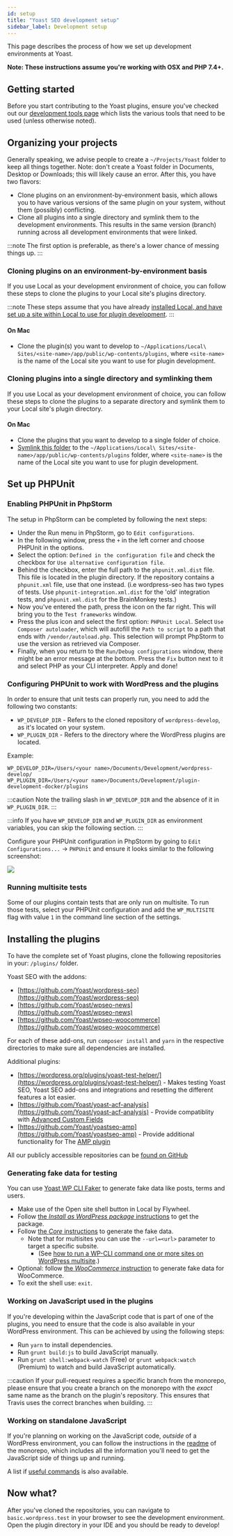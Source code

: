 ```yaml
---
id: setup
title: "Yoast SEO development setup"
sidebar_label: Development setup
---
```


This page describes the process of how we set up development environments at Yoast.

**Note: These instructions assume you're working with OSX and PHP 7.4+.**

## Getting started
Before you start contributing to the Yoast plugins, ensure you've checked out our [development tools page](tools.md) which lists the various tools that need to be used (unless otherwise noted).

## Organizing your projects
Generally speaking, we advise people to create a `~/Projects/Yoast` folder to keep all things together. Note: don't create a Yoast folder in Documents, Desktop or Downloads; this will likely cause an error. After this, you have two flavors:

*   Clone plugins on an environment-by-environment basis, which allows you to have various versions of the same plugin on your system, without them (possibly) conflicting.
*   Clone all plugins into a single directory and symlink them to the development environments. This results in the same version (branch) running across all development environments that were linked.

:::note
The first option is preferable, as there's a lower chance of messing things up.
:::

### Cloning plugins on an environment-by-environment basis
If you use Local as your development environment of choice, you can follow these steps to clone the plugins to your Local site's plugins directory.

:::note
These steps assume that you have already [installed Local, and have set up a site within Local to use for plugin development](tools.md#local).
:::

#### On Mac
* Clone the plugin(s) you want to develop to `~/Applications/Local\ Sites/<site-name>/app/public/wp-contents/plugins`, where `<site-name>` is the name of the Local site you want to use for plugin development.

### Cloning plugins into a single directory and symlinking them
If you use Local as your development environment of choice, you can follow these steps to clone the plugins to a separate directory and symlink them to your Local site's plugin directory.

#### On Mac
* Clone the plugins that you want to develop to a single folder of choice.
* [Symlink this folder](https://www.howtogeek.com/297721/how-to-create-and-use-symbolic-links-aka-symlinks-on-a-mac/) to the `~/Applications/Local\ Sites/<site-name>/app/public/wp-contents/plugins` folder, where `<site-name>` is the name of the Local site you want to use for plugin development. 

## Set up PHPUnit

### Enabling PHPUnit in PhpStorm
The setup in PhpStorm can be completed by following the next steps:

*   Under the Run menu in PhpStorm, go to `Edit configurations`.
*   In the following window, press the `+` in the left corner and choose PHPUnit in the options.
*   Select the option: `Defined in the configuration file` and check the checkbox for `Use alternative configuration file`.
*   Behind the checkbox, enter the full path to the `phpunit.xml.dist` file. This file is located in the plugin directory. If the repository contains a `phpunit.xml` file, use that one instead. (i.e wordpress-seo has two types of tests. Use `phpunit-integration.xml.dist` for the 'old' integration tests, and `phpunit.xml.dist` for the BrainMonkey tests.)
*   Now you've entered the path, press the icon on the far right. This will bring you to the `Test frameworks` window.
*   Press the plus icon and select the first option: `PHPUnit Local`. Select `Use Composer autoloader`, which will autofill the `Path to script` to a path that ends with `/vendor/autoload.php`. This selection will prompt PhpStorm to use the version as retrieved via Composer.
*   Finally, when you return to the `Run/Debug configurations` window, there might be an error message at the bottom. Press the `Fix` button next to it and select PHP as your CLI interpreter. Apply and done!

### Configuring PHPUnit to work with WordPress and the plugins
In order to ensure that unit tests can properly run, you need to add the following two constants:

* `WP_DEVELOP_DIR` - Refers to the cloned repository of `wordpress-develop`, as it's located on your system.
* `WP_PLUGIN_DIR` - Refers to the directory where the WordPress plugins are located.

Example:

```
WP_DEVELOP_DIR=/Users/<your name>/Documents/Development/wordpress-develop/
WP_PLUGIN_DIR=/Users/<your name>/Documents/Development/plugin-development-docker/plugins
```

:::caution
Note the trailing slash in `WP_DEVELOP_DIR` and the absence of it in `WP_PLUGIN_DIR`.
:::

:::info
If you have `WP_DEVELOP_DIR` and `WP_PLUGIN_DIR` as environment variables, you can skip the following section.
:::

Configure your PHPUnit configuration in PhpStorm by going to `Edit Configurations...` -> `PHPUnit` and ensure it looks similar to the following screenshot:

  ![](https://lh5.googleusercontent.com/9TJaufyDOzjcM9bGn6ELSVnGTL6tfFOlW8LMoTmmOLoOtvANfN36B5kVZ72iesKy8isliFQHmSq2uMPR58FkHwRVqPCF_O9MvdEAhy4QHK1h53Kp6ppiJ83d70AUNLOSFBDvuxyv)

### Running multisite tests
Some of our plugins contain tests that are only run on multisite. To run those tests, select your PHPUnit configuration and add the `WP_MULTISITE` flag with value `1` in the command line section of the settings.

## Installing the plugins
To have the complete set of Yoast plugins, clone the following repositories in your: `/plugins/` folder.

Yoast SEO with the addons:

*   [https://github.com/Yoast/wordpress-seo](https://github.com/Yoast/wordpress-seo)
*   [https://github.com/Yoast/wpseo-news](https://github.com/Yoast/wpseo-news)
*   [https://github.com/Yoast/wpseo-woocommerce](https://github.com/Yoast/wpseo-woocommerce)

For each of these add-ons, run `composer install` and `yarn` in the respective directories to make sure all dependencies are installed.

Additional plugins:

*   [https://wordpress.org/plugins/yoast-test-helper/](https://wordpress.org/plugins/yoast-test-helper/) - Makes testing Yoast SEO, Yoast SEO add-ons and integrations and resetting the different features a lot easier.
*   [https://github.com/Yoast/yoast-acf-analysis](https://github.com/Yoast/yoast-acf-analysis) - Provide compatiblity with [Advanced Custom Fields](https://www.advancedcustomfields.com/)
*   [https://github.com/Yoast/yoastseo-amp](https://github.com/Yoast/yoastseo-amp) - Provide additional functionality for The [AMP plugin](https://nl.wordpress.org/plugins/amp/)

All our publicly accessible repositories can be [found on GitHub](https://github.com/Yoast/)

### Generating fake data for testing

You can use [Yoast WP CLI Faker](https://github.com/Yoast/wp-cli-faker) to generate fake data like posts, terms and users.

* Make use of the Open site shell button in Local by Flywheel.
* Follow [the _Install as WordPress package_ instructions](https://github.com/Yoast/wp-cli-faker#install-as-wordpress-package) to get the package.
* Follow [the _Core_ instructions](https://github.com/Yoast/wp-cli-faker#core) to generate the fake data.
  * Note that for multisites you can use the `--url=<url>` parameter to target a specific subsite.
    * (See [how to run a WP-CLI command one or more sites on WordPress multisite](https://danielbachhuber.com/tip/run-wp-cli-command-wordpress-multisite/).)
* Optional: follow [the _WooCommerce_ instruction](https://github.com/Yoast/wp-cli-faker#woocommerce) to generate fake data for WooCommerce.
* To exit the shell use: `exit`.

### Working on JavaScript used in the plugins
If you're developing within the JavaScript code that is part of one of the plugins, you need to ensure that the code is also available in your WordPress environment. This can be achieved by using the following steps:

* Run `yarn` to install dependencies.
* Run `grunt build:js` to build JavaScript manually.
* Run `grunt shell:webpack-watch` (Free) or `grunt webpack:watch` (Premium) to watch and build JavaScript automatically.

:::caution
If your pull-request requires a specific branch from the monorepo, please ensure that you create a branch on the monorepo with the *exact* same name as the branch on the plugin's repository.
This ensures that Travis uses the correct branches when building. 
:::

### Working on standalone JavaScript
If you're planning on working on the JavaScript code, _outside_ of a WordPress environment, you can follow the instructions in the [readme](https://github.com/Yoast/javascript) of the monorepo, which includes all the information you'll need to get the JavaScript side of things up and running.

A list if [useful commands](https://github.com/Yoast/javascript#useful-commands) is also available.

## Now what?
After you've cloned the repositories, you can navigate to `basic.wordpress.test` in your browser to see the development environment. Open the plugin directory in your IDE and you should be ready to develop!
